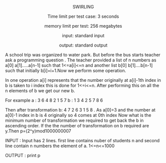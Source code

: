 <div align="center"> SWIRLING

Time limit per test case: 3 seconds

memory limit per test: 256 megabytes

input: standard input

output: standard output

<div align="left"> A school trip was organized to water park. But before the bus starts teacher ask a programming question .  The teacher provided a list of n numbers as a[0] a[1].....a[n-1] such that 1<=a[i]<=n and another list b[0] b[1]....b[n-1]
such that initially b[i]=i+1.Now we perform some operation.

In one operation a[i] represents that the number originally at a[i]-1th index in b is taken to i index this is done for 1<=i<=n. After performing this on all the n elements of b we get our new b.

For example a : 3 6 4 8 2 1 5 7
            b : 1 3 4 2 5 7 8 6
        
Then after transformation b: 4 7 2 6 3 1 5 8 . As a[0]=3 and the number at a[0]-1 index in b is 4 originally so 4 comes at 0th index
Now what is the minimum number of transformation we required to get back the b in ascending order. If the the number of transformation on b required are y.Then p=(2^y)mod1000000007

INPUT : Input has 2 lines. first line contains nuber of students n and second line contain n numbers the element of a.
1<=n<=1000

OUTPUT : print p